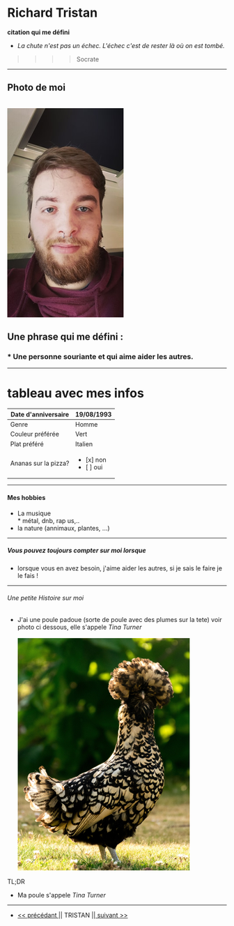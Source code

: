 # Richard Tristan
<b>citation qui me défini </b>
* <i>La chute n'est pas un échec. L'échec c'est de rester là où on est tombé.</i>
>>>>Socrate
---
## <b>Photo de moi</b>
<br><img src="https://github.com/Richardtristan/challenge-markdown/blob/main/moi.jpg">
<h2> Une phrase qui me défini :</h2>
<h3> * Une personne souriante et qui aime aider les autres.</h3>

---

# tableau avec mes infos

| Date d'anniversaire  	| 19/08/1993    	|
|----------------------	|---------------	|
| Genre                	| Homme         	|
| Couleur préférée     	| Vert          	|
| Plat préféré         	| Italien       	|
| Ananas sur la pizza? 	| <ul><li>[x] non</li><li>[ ] oui</li></ul>|
---
<h4> Mes hobbies</h4>

* La musique
 <br>* métal, dnb, rap us,..
* la nature (annimaux, plantes, ...)
---

<h5>Vous pouvez toujours compter sur moi lorsque</h5>

* lorsque vous en avez besoin, j'aime aider les autres, si je sais le faire je le fais !
--- 

<h6>Une petite Histoire sur moi</h6>

* J'ai une poule padoue (sorte de poule avec des plumes sur la tete) voir photo ci dessous, elle s'appele <i>Tina Turner</i>
<br><br><img src="https://github.com/Richardtristan/challenge-markdown/blob/tristan/poule-padoue.jpg">

<h7>TL;DR</h7>

* Ma poule s'appele <i>Tina Turner</i>

---

* <a href="https://github.com/RayaneLamri/solo-markdown/blob/main/README.md"><< précédant </a>|| TRISTAN ||<a href="https://github.com/abb-becode/challenge-markdown/blob/main/about-me.md"> suivant >>
